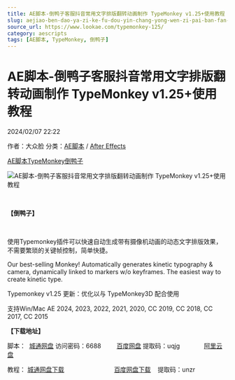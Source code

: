 ```yaml
---
title: AE脚本-倒鸭子客服抖音常用文字排版翻转动画制作 TypeMonkey v1.25+使用教程
slug: aejiao-ben-dao-ya-zi-ke-fu-dou-yin-chang-yong-wen-zi-pai-ban-fan-zhuan-dong-hua-zhi-zuo-typemonkey-v1-25-shi-yong-jiao-cheng
source_url: https://www.lookae.com/typemonkey-125/
category: aescripts
tags: [AE脚本, TypeMonkey, 倒鸭子]
---
```

# AE脚本-倒鸭子客服抖音常用文字排版翻转动画制作 TypeMonkey v1.25+使用教程

2024/02/07 22:22

作者：大众脸
分类：[AE脚本](https://www.lookae.com/after-effects/aescripts/) / [After Effects](https://www.lookae.com/after-effects/)

[AE脚本](https://www.lookae.com/tag/ae%e8%84%9a%e6%9c%ac/)[TypeMonkey](https://www.lookae.com/tag/typemonkey/)[倒鸭子](https://www.lookae.com/tag/%e5%80%92%e9%b8%ad%e5%ad%90/)

![AE脚本-倒鸭子客服抖音常用文字排版翻转动画制作 TypeMonkey v1.25+使用教程](https://www.lookae.com/wp-content/uploads/2019/04/TypeMonkey.jpg "AE脚本-倒鸭子客服抖音常用文字排版翻转动画制作 TypeMonkey v1.25+使用教程-LookAE.com")

﻿

**【倒鸭子】**

﻿﻿

使用Typemonkey插件可以快速自动生成带有摄像机动画的动态文字排版效果，不需要繁琐的关键帧控制，简单快捷。

Our best-selling Monkey! Automatically generates kinetic typography & camera, dynamically linked to markers w/o keyframes. The easiest way to create kinetic type.

Typemonkey v1.25 更新：优化以与 TypeMonkey3D 配合使用

支持Win/Mac AE 2024, 2023, 2022, 2021, 2020, CC 2019, CC 2018, CC 2017, CC 2015

**【下载地址】**

脚本：  [城通网盘](https://url70.ctfile.com/f/2827370-1019231152-4d9b97?p=4431) 访问密码：6688         [百度网盘](https://pan.baidu.com/s/1U9331dd2eNcc_xLGRBkfZA?pwd=uqjg) 提取码：uqjg              [阿里云盘](https://www.alipan.com/s/aRFyeUtjZFE)

教程： [城通网盘下载](https://lookae.ctfile.com/fs/680462-368254969)                             [百度网盘下载](https://pan.baidu.com/s/1K4T5UhkLZNHgYzm8iZGACA)    提取码：unzr
